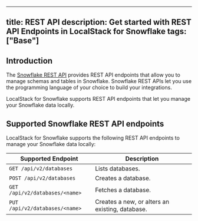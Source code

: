 
---
title: REST API
description: Get started with REST API Endpoints in LocalStack for Snowflake
tags: ["Base"]
---

## Introduction

The [Snowflake REST API](https://docs.snowflake.com/en/developer-guide/snowflake-rest-api/snowflake-rest-api) provides REST API endpoints that allow you to manage schemas and tables in Snowflake. Snowflake REST APIs let you use the programming language of your choice to build your integrations.

LocalStack for Snowflake supports REST API endpoints that let you manage your Snowflake data locally.

## Supported Snowflake REST API endpoints

LocalStack for Snowflake supports the following REST API endpoints to manage your Snowflake data locally:


| Supported Endpoint | Description |
|--------------------|-------------|
| `GET /api/v2/databases` | Lists databases. |
| `POST /api/v2/databases` | Creates a database. |
| `GET /api/v2/databases/<name>` | Fetches a database. |
| `PUT /api/v2/databases/<name>` | Creates a new, or alters an existing, database. |

